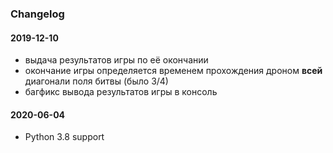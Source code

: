 ### Changelog

#### 2019-12-10
* выдача результатов игры по её окончании
* окончание игры определяется временем прохождения дроном **всей** диагонали поля битвы (было 3/4)
* багфикс вывода результатов игры в консоль

#### 2020-06-04
* Python 3.8 support
